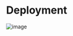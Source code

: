 # Deployment

![image](http://plantuml.com/plantuml/svg/TOv12uCm38Nl_ehy417AF3gsqov39BQ1bRaqs0gA-D_NEdTGjf13UEzzZx0p17vecGBa-UrS531d6G0dtNaxMcoS47S69GQCqq_grn10t3ZtP5UbkjQmIiiHbuSa6itByh4YyObjL7Bh7QuxInnGv1VqCPN8da6n5KxK_tarshxURazww6sOJeu3ZU4hjnWnDgMwRCtB6m00)